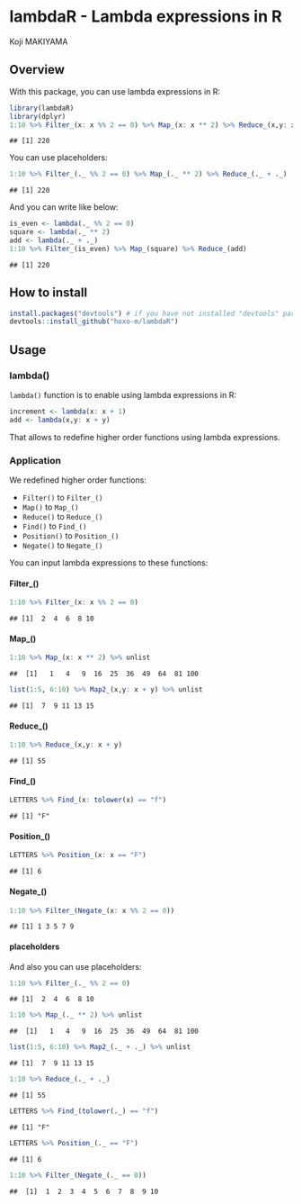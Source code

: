 # lambdaR - Lambda expressions in R
Koji MAKIYAMA  



## Overview

With this package, you can use lambda expressions in R:


```r
library(lambdaR)
library(dplyr)
1:10 %>% Filter_(x: x %% 2 == 0) %>% Map_(x: x ** 2) %>% Reduce_(x,y: x + y)
```

```
## [1] 220
```

You can use placeholders:


```r
1:10 %>% Filter_(._ %% 2 == 0) %>% Map_(._ ** 2) %>% Reduce_(._ + ._)
```

```
## [1] 220
```

And you can write like below:


```r
is_even <- lambda(._ %% 2 == 0)
square <- lambda(._ ** 2)
add <- lambda(._ + ._)
1:10 %>% Filter_(is_even) %>% Map_(square) %>% Reduce_(add)
```

```
## [1] 220
```

## How to install


```r
install.packages("devtools") # if you have not installed "devtools" package
devtools::install_github("hoxo-m/lambdaR")
```

## Usage

### lambda()

`lambda()` function is to enable using lambda expressions in R:


```r
increment <- lambda(x: x + 1)
add <- lambda(x,y: x + y)
```

That allows to redefine higher order functions using lambda expressions.

### Application

We redefined higher order functions:

- `Filter()` to `Filter_()`
- `Map()` to `Map_()`
- `Reduce()` to `Reduce_()`
- `Find()` to `Find_()`
- `Position()` to `Position_()`
- `Negate()` to `Negate_()`

You can input lambda expressions to these functions:

#### Filter_()


```r
1:10 %>% Filter_(x: x %% 2 == 0)
```

```
## [1]  2  4  6  8 10
```

#### Map_()


```r
1:10 %>% Map_(x: x ** 2) %>% unlist
```

```
##  [1]   1   4   9  16  25  36  49  64  81 100
```


```r
list(1:5, 6:10) %>% Map2_(x,y: x + y) %>% unlist
```

```
## [1]  7  9 11 13 15
```

#### Reduce_()


```r
1:10 %>% Reduce_(x,y: x + y)
```

```
## [1] 55
```

#### Find_()


```r
LETTERS %>% Find_(x: tolower(x) == "f")
```

```
## [1] "F"
```

#### Position_()


```r
LETTERS %>% Position_(x: x == "F")
```

```
## [1] 6
```

#### Negate_()


```r
1:10 %>% Filter_(Negate_(x: x %% 2 == 0))
```

```
## [1] 1 3 5 7 9
```

#### placeholders

And also you can use placeholders:


```r
1:10 %>% Filter_(._ %% 2 == 0)
```

```
## [1]  2  4  6  8 10
```


```r
1:10 %>% Map_(._ ** 2) %>% unlist
```

```
##  [1]   1   4   9  16  25  36  49  64  81 100
```


```r
list(1:5, 6:10) %>% Map2_(._ + ._) %>% unlist
```

```
## [1]  7  9 11 13 15
```


```r
1:10 %>% Reduce_(._ + ._)
```

```
## [1] 55
```


```r
LETTERS %>% Find_(tolower(._) == "f")
```

```
## [1] "F"
```


```r
LETTERS %>% Position_(._ == "F")
```

```
## [1] 6
```


```r
1:10 %>% Filter_(Negate_(._ == 0))
```

```
##  [1]  1  2  3  4  5  6  7  8  9 10
```
